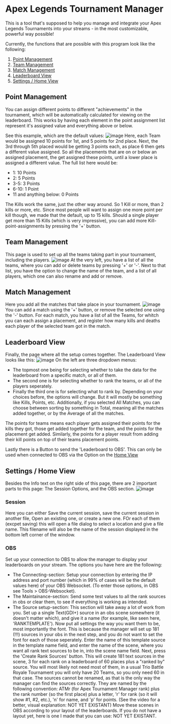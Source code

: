# Apex Legends Tournament Manager
This is a tool that's supposed to help you manage and integrate your Apex Legends Tournaments into your streams - in the most customizable, powerful way possible!

Currently, the functions that are possible with this program look like the following:

1. [Point Management](#point)
2. [Team Management](#team)
3. [Match Management](#match)
4. [Leaderboard View](#leaderboard)
5. [Settings / Home View](#settings)

## <a name="point"></a>Point Management
You can assign different points to different "achievements" in the tournament, which will be automatically calculated for viewing on the leaderboard. This works by having each element in the point assignment list represent it's assigned value and everything above or below.

See this example, which are the default values:
![image](https://github.com/profpyrus/ApexTournamentManager/assets/116492135/0b367c64-92b2-41f9-9882-45f7c1545be0)
Here, each Team would be assigned 10 points for 1st, and 5 points for 2nd place. Next, the 3rd through 5th placed would be getting 3 points each, as place 6 then gets a different value assigned. So all the placements that are on or below an assigned placement, the get assigned these points, until a lower place is assigned a different value. The full list here would be:
- 1: 10 Points
- 2: 5 Points
- 3-5: 3 Points
- 6-10: 1 Point
- 11 and anything below: 0 Points

The Kills work the same, just the other way around. So 1 Kill or more, than 2 kills or more, etc. Since most people will want to assign one more point per kill though, we made that the default, up to 15 kills. Should a single player get more than 15 Kills (which is very impressive), you can add more Kill-point-assignments by pressing the '+' button.

## <a name="team"></a>Team Management
This page is used to set up all the teams taking part in your tournament, including the players.
![image](https://github.com/profpyrus/ApexTournamentManager/assets/116492135/6c3dafe8-50e8-4028-b59a-083736340894)
At the very left, you have a list of all the teams, where you can add or delete teams by pressing '+' or '-'. Next to that list, you have the option to change the name of the team, and a list of all players, which one can also rename and add or remove.

## <a name="match"></a>Match Management
Here you add all the matches that take place in your tournament.
![image](https://github.com/profpyrus/ApexTournamentManager/assets/116492135/40cbb160-e21b-4bd2-987a-96cc6979da87)
You can add a match using the '+' button, or remove the selected one using the '-' button. For each match, you have a list of all the Teams, for whitch you can each assign a placement, and register how many kills and deaths each player of the selected team got in the match. 

## <a name="leaderboard"></a>Leaderboard View
Finally, the page where all the setup comes together. The Leaderboard View looks like this:
![image](https://github.com/profpyrus/ApexTournamentManager/assets/116492135/574d51ff-f134-4ac1-8967-7893e54e87ee)
On the left are three dropdown menus:
- The topmost one being for selecting whether to take the data for the leaderboard from a specific match, or all of them.
- The second one is for selecting whether to rank the teams, or all of the players seperately.
- Finally the third one is for selecting what to rank by. Depending on your choices before, the options will change. But it will mostly be something like Kills, Points, etc. Additionally, if you selected All Matches, you can choose between sorting by something in Total, meaning all the matches added together, or by the Average of all the matches.

The points for teams means each player gets assigned their points for the kills they got, those get added together for the team, and the points for the placement get added. Similarly, the points for a player result from adding their kill points on top of their teams placement points. 

Lastly there is a Button to send the 'Leaderboard to OBS'. This can only be used when connected to OBS via the Option on the [Home View](#settings)

## <a name="settings"></a>Settings / Home View
Besides the Info text on the right side of this page, there are 2 important parts to this page: The Session Options, and the OBS section.
![image](https://github.com/profpyrus/ApexTournamentManager/assets/116492135/71e444ca-05be-4b5f-ac11-4ee49112bc4a)
### Session
Here you can either Save the current session, save the current session in another file, Open an existing one, or create a new one. FOr each of them (excpet saving) this will open a file dialog to select a location and give a file name. This filename will also be the name of the session displayed in the bottom left corner of the window.
### OBS
Set up your connection to OBS to allow the manager to display your leaderboards on your stream. The options you have here are the following:
- The Connecting-section: Setup your connection by entering the IP address and port number (which in 99% of cases will be the default values here) of your OBS Websocket. (To enter those options, in OBS see Tools > OBS-Websocket).
- The Maintainance-section: Send some test values to all the rank sources in obs or clear them, to see if everything is working as intended.
- The Source setup-section: This section will take away a lot of work from you. Set up a single Text(GDI+) source in an obs scene somewhere (it doesn't matter which), and give it a name (for example, like seen here, 'RANKTEMPLATE'). Now put all settings the way you want them to be, most importantly the font. This is because the manager will set up 181 (!!!) sources in your obs in the next step, and you do not want to set the font for each of those seperately. Enter the name of this template source in the template name field, and enter the name of the scene, where you want all rank text sources to be in, into the scene name field. Next, press the 'Create Rank Sources' button. This will create 181 text sources in the scene, 3 for each rank on a leaderboard of 60 places plus a "ranked by" source. You will most likely not need most of them, in a usual Trio Battle Royale Tournament you will only have 20 Teams, so you only need 60 in that case. The sources cannot be renamed, as that is the only way the manager can find the sources correctly. They are named by the following convention: ATMr (for Apex Tournament Manager rank) plus the rank number (so the first place) plus a letter, 'r' for rank (so it will show #1, #2, etc.), 'n' for name, and 'p' for points. (See the video for a better, visual explanation: NOT YET EXISTANT) Move these scenes in OBS according to your layout of the leaderboards. If you do not have a layout yet, here is one I made that you can use: NOT YET EXISTANT.
